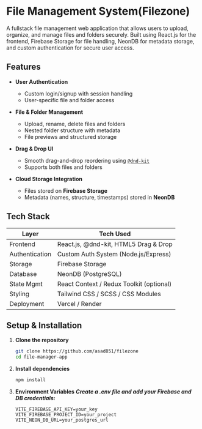# File Management System(Filezone)

A fullstack file management web application that allows users to upload, organize, and manage files and folders securely. Built using React.js for the frontend, Firebase Storage for file handling, NeonDB for metadata storage, and custom authentication for secure user access.

## Features

- **User Authentication**

  - Custom login/signup with session handling
  - User-specific file and folder access

- **File & Folder Management**

  - Upload, rename, delete files and folders
  - Nested folder structure with metadata
  - File previews and structured storage

- **Drag & Drop UI**

  - Smooth drag-and-drop reordering using [`@dnd-kit`](https://github.com/clauderic/dnd-kit)
  - Supports both files and folders

- **Cloud Storage Integration**
  - Files stored on **Firebase Storage**
  - Metadata (names, structure, timestamps) stored in **NeonDB**

## Tech Stack

| Layer          | Tech Used                                             |
| -------------- | ----------------------------------------------------- |
| Frontend       | React.js, @dnd-kit, HTML5 Drag & Drop                 |
| Authentication | Custom Auth System (Node.js/Express) |
| Storage        | Firebase Storage                                      |
| Database       | NeonDB (PostgreSQL)                                   |
| State Mgmt     | React Context / Redux Toolkit (optional)              |
| Styling        | Tailwind CSS / SCSS / CSS Modules                     |
| Deployment     | Vercel / Render                                       |

## Setup & Installation

1. **Clone the repository**

   ```bash
   git clone https://github.com/asad851/filezone
   cd file-manager-app

   ```

2. **Install dependencies**

   ```bash
   npm install

   ```

3. **Environment Variables**
   **_Create a .env file and add your Firebase and DB credentials:_**
   ```.env
   VITE_FIREBASE_API_KEY=your_key
   VITE_FIREBASE_PROJECT_ID=your_project
   VITE_NEON_DB_URL=your_postgres_url
   ```
